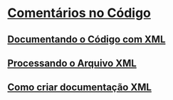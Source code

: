 # [Comentários no Código](comments-in-code.md)
## [Documentando o Código com XML](documenting-your-code-with-xml.md)
## [Processando o Arquivo XML](processing-the-xml-file.md)
## [Como criar documentação XML](how-to-create-xml-documentation.md)